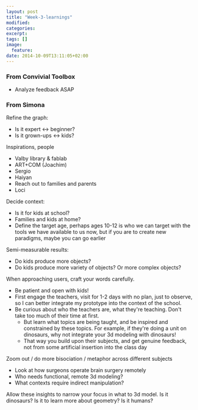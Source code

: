 ```yaml
---
layout: post
title: "Week-3-learnings"
modified:
categories: 
excerpt:
tags: []
image:
  feature:
date: 2014-10-09T13:11:05+02:00
---
```

### From Convivial Toolbox
- Analyze feedback ASAP

### From Simona

Refine the graph:
- Is it expert <-> beginner?
- Is it grown-ups <-> kids? 

Inspirations, people
- Valby library & fablab
- ART+COM (Joachim)
- Sergio
- Haiyan
- Reach out to families and parents
- Loci

Decide context:
- Is it for kids at school?
- Families and kids at home?
- Define the target age, perhaps ages 10-12 is who we can target with the tools we have available to us now, but if you are to create new paradigms, maybe you can go earlier

Semi-measurable results:
- Do kids produce more objects?
- Do kids produce more variety of objects? Or more complex objects?

When approaching users, craft your words carefully.
- Be patient and open with kids!
- First engage the teachers, visit for 1-2 days with no plan, just to observe, so I can better integrate my prototype into the context of the school.
- Be curious about who the teachers are, what they're teaching. Don't take too much of their time at first. 
    - But learn what topics are being taught, and be inspired and constrained by these topics. For example, if they're doing a unit on dinosaurs, why not integrate your 3d modeling with dinosaurs!
    - That way you build upon their subjects, and get genuine feedback, not from some artificial insertion into the class day
    
Zoom out / do more bisociation / metaphor across different subjects
- Look at how surgeons operate brain surgery remotely
- Who needs functional, remote 3d modeling? 
- What contexts require indirect manipulation?

Allow these insights to narrow your focus in what to 3d model. Is it dinosaurs? Is it to learn more about geometry? Is it humans?

